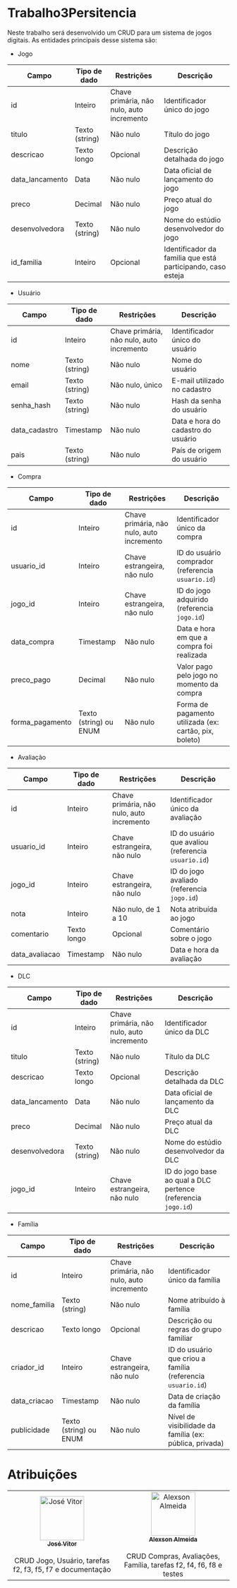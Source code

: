 # Trabalho3Persitencia

Neste trabalho será desenvolvido um CRUD para um sistema de jogos digitais. As entidades principais desse sistema são:

- Jogo

<table> <thead> <tr> <th>Campo</th> <th>Tipo de dado</th> <th>Restrições</th> <th>Descrição</th> </tr> </thead> <tbody> <tr> <td>id</td> <td>Inteiro</td> <td>Chave primária, não nulo, auto incremento</td> <td>Identificador único do jogo</td> </tr> <tr> <td>titulo</td> <td>Texto (string)</td> <td>Não nulo</td> <td>Título do jogo</td> </tr> <tr> <td>descricao</td> <td>Texto longo</td> <td>Opcional</td> <td>Descrição detalhada do jogo</td> </tr> <tr> <td>data_lancamento</td> <td>Data</td> <td>Não nulo</td> <td>Data oficial de lançamento do jogo</td> </tr> <tr> <td>preco</td> <td>Decimal</td> <td>Não nulo</td> <td>Preço atual do jogo</td> </tr> <tr> <td>desenvolvedora</td> <td>Texto (string)</td> <td>Não nulo</td> <td>Nome do estúdio desenvolvedor do jogo</td> </tr> <tr> <td>id_familia</td> <td>Inteiro</td> <td>Opcional</td> <td>Identificador da familia que está participando, caso esteja</td> </tr> </tbody> </table>

- Usuário

<table> <thead> <tr> <th>Campo</th> <th>Tipo de dado</th> <th>Restrições</th> <th>Descrição</th> </tr> </thead> <tbody> <tr> <td>id</td> <td>Inteiro</td> <td>Chave primária, não nulo, auto incremento</td> <td>Identificador único do usuário</td> </tr> <tr> <td>nome</td> <td>Texto (string)</td> <td>Não nulo</td> <td>Nome do usuário</td> </tr> <tr> <td>email</td> <td>Texto (string)</td> <td>Não nulo, único</td> <td>E-mail utilizado no cadastro</td> </tr> <tr> <td>senha_hash</td> <td>Texto (string)</td> <td>Não nulo</td> <td>Hash da senha do usuário</td> </tr> <tr> <td>data_cadastro</td> <td>Timestamp</td> <td>Não nulo</td> <td>Data e hora do cadastro do usuário</td> </tr> <tr> <td>pais</td> <td>Texto (string)</td> <td>Não nulo</td> <td>País de origem do usuário</td> </tr> </tbody> </table>

- Compra

<table> <thead> <tr> <th>Campo</th> <th>Tipo de dado</th> <th>Restrições</th> <th>Descrição</th> </tr> </thead> <tbody> <tr> <td>id</td> <td>Inteiro</td> <td>Chave primária, não nulo, auto incremento</td> <td>Identificador único da compra</td> </tr> <tr> <td>usuario_id</td> <td>Inteiro</td> <td>Chave estrangeira, não nulo</td> <td>ID do usuário comprador (referencia <code>usuario.id</code>)</td> </tr> <tr> <td>jogo_id</td> <td>Inteiro</td> <td>Chave estrangeira, não nulo</td> <td>ID do jogo adquirido (referencia <code>jogo.id</code>)</td> </tr> <tr> <td>data_compra</td> <td>Timestamp</td> <td>Não nulo</td> <td>Data e hora em que a compra foi realizada</td> </tr> <tr> <td>preco_pago</td> <td>Decimal</td> <td>Não nulo</td> <td>Valor pago pelo jogo no momento da compra</td> </tr> <tr> <td>forma_pagamento</td> <td>Texto (string) ou ENUM</td> <td>Não nulo</td> <td>Forma de pagamento utilizada (ex: cartão, pix, boleto)</td> </tr> </tbody> </table>

- Avaliação

<table> <thead> <tr> <th>Campo</th> <th>Tipo de dado</th> <th>Restrições</th> <th>Descrição</th> </tr> </thead> <tbody> <tr> <td>id</td> <td>Inteiro</td> <td>Chave primária, não nulo, auto incremento</td> <td>Identificador único da avaliação</td> </tr> <tr> <td>usuario_id</td> <td>Inteiro</td> <td>Chave estrangeira, não nulo</td> <td>ID do usuário que avaliou (referencia <code>usuario.id</code>)</td> </tr> <tr> <td>jogo_id</td> <td>Inteiro</td> <td>Chave estrangeira, não nulo</td> <td>ID do jogo avaliado (referencia <code>jogo.id</code>)</td> </tr> <tr> <td>nota</td> <td>Inteiro</td> <td>Não nulo, de 1 a 10</td> <td>Nota atribuída ao jogo</td> </tr> <tr> <td>comentario</td> <td>Texto longo</td> <td>Opcional</td> <td>Comentário sobre o jogo</td> </tr> <tr> <td>data_avaliacao</td> <td>Timestamp</td> <td>Não nulo</td> <td>Data e hora da avaliação</td> </tr> </tbody> </table>

- DLC
<table> <thead> <tr> <th>Campo</th> <th>Tipo de dado</th> <th>Restrições</th> <th>Descrição</th> </tr> </thead> <tbody> <tr> <td>id</td> <td>Inteiro</td> <td>Chave primária, não nulo, auto incremento</td> <td>Identificador único da DLC</td> </tr> <tr> <td>titulo</td> <td>Texto (string)</td> <td>Não nulo</td> <td>Título da DLC</td> </tr> <tr> <td>descricao</td> <td>Texto longo</td> <td>Opcional</td> <td>Descrição detalhada da DLC</td> </tr> <tr> <td>data_lancamento</td> <td>Data</td> <td>Não nulo</td> <td>Data oficial de lançamento da DLC</td> </tr> <tr> <td>preco</td> <td>Decimal</td> <td>Não nulo</td> <td>Preço atual da DLC</td> </tr> <tr> <td>desenvolvedora</td> <td>Texto (string)</td> <td>Não nulo</td> <td>Nome do estúdio desenvolvedor da DLC</td> </tr> <tr> <td>jogo_id</td> <td>Inteiro</td> <td>Chave estrangeira, não nulo</td> <td>ID do jogo base ao qual a DLC pertence (referencia <code>jogo.id</code>)</td> </tr> </tbody> </table>

- Família

<table> <thead> <tr> <th>Campo</th> <th>Tipo de dado</th> <th>Restrições</th> <th>Descrição</th> </tr> </thead> <tbody> <tr> <td>id</td> <td>Inteiro</td> <td>Chave primária, não nulo, auto incremento</td> <td>Identificador único da família</td> </tr> <tr> <td>nome_familia</td> <td>Texto (string)</td> <td>Não nulo</td> <td>Nome atribuído à família</td> </tr> <tr> <td>descricao</td> <td>Texto longo</td> <td>Opcional</td> <td>Descrição ou regras do grupo familiar</td> </tr> <tr> <td>criador_id</td> <td>Inteiro</td> <td>Chave estrangeira, não nulo</td> <td>ID do usuário que criou a família (referencia <code>usuario.id</code>)</td> </tr> <tr> <td>data_criacao</td> <td>Timestamp</td> <td>Não nulo</td> <td>Data de criação da família</td> </tr> <tr> <td>publicidade</td> <td>Texto (string) ou ENUM</td> <td>Não nulo</td> <td>Nível de visibilidade da família (ex: pública, privada)</td> </tr> </tbody> </table>



# Atribuições

<table> <tr> <td align="center"><a href="https://github.com/JoseVitorNobreUFC"><img src="https://avatars.githubusercontent.com/u/62249331?v=4" width="100px;" alt="José Vitor"/><br /><sub><b>José Vitor</b></sub></a><br /><a href="https://github.com/JoseVitorNobreUFC" title="BackEnd"> </a><br/> <span>CRUD Jogo, Usuário, tarefas f2, f3, f5, f7 e documentação</span> </td> <td align="center"><a href="https://github.com/alexsonalmeida"><img src="https://avatars.githubusercontent.com/u/101877352?v=4" width="100px;" alt="Alexson Almeida"/><br /><sub><b>Alexson Almeida</b></sub></a><br /><a href="https://github.com/alexsonalmeida" title="FrontEnd"> </a><br/> <span>CRUD Compras, Avaliações, Família, tarefas f2, f4, f6, f8 e testes</span> </td> </tr> </table>
